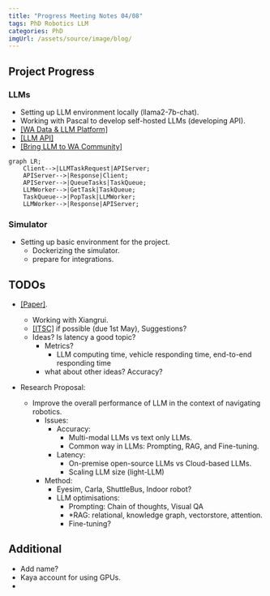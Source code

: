 ```yaml
---
title: "Progress Meeting Notes 04/08"
tags: PhD Robotics LLM
categories: PhD
imgUrl: /assets/source/image/blog/
---
```



## Project Progress

### LLMs
- Setting up LLM environment locally (llama2-7b-chat).
- Working with Pascal to develop self-hosted LLMs (developing API).
- [[WA Data & LLM Platform]](https://llm.nlp-tlp.org/)
- [[LLM API]](https://api.nlp-tlp.org/redoc/#tag/queue_task)
- [[Bring LLM to WA Community]](https://uwa-nlp-tlp.gitbook.io/llm-tutorial)
```mermaid
graph LR;
    Client-->|LLMTaskRequest|APIServer;
    APIServer-->|Response|Client;
    APIServer-->|QueueTasks|TaskQueue;
    LLMWorker-->|GetTask|TaskQueue;
    TaskQueue-->|PopTask|LLMWorker;
    LLMWorker-->|Response|APIServer;
```

### Simulator
- Setting up basic environment for the project.
  - Dockerizing the simulator.
  - prepare for integrations.

## TODOs
- [[Paper]](https://www.overleaf.com/project/660fbf6b9ea6dbdd103450d1).
  - Working with Xiangrui.
  - [[ITSC]](https://its.papercept.net/conferences/scripts/start.pl) if possible (due 1st May), Suggestions?
  - Ideas? Is latency a good topic? 
    - Metrics?
      - LLM computing time, vehicle responding time, end-to-end responding time
    - what about other ideas? Accuracy?

- Research Proposal:
  - Improve the overall performance of LLM in the context of navigating robotics.
    - Issues:
      - Accuracy: 
        - Multi-modal LLMs vs text only LLMs.
        - Common way in LLMs: Prompting, RAG, and Fine-tuning.
      - Latency:
        - On-premise open-source LLMs vs Cloud-based LLMs.
        - Scaling LLM size (light-LLM)
    - Method:
      - Eyesim, Carla, ShuttleBus, Indoor robot?
      - LLM optimisations:
        - Prompting: Chain of thoughts, Visual QA
        - *RAG: relational, knowledge graph, vectorstore, attention.
        - Fine-tuning?

## Additional
- Add name?
- Kaya account for using GPUs.
- 
